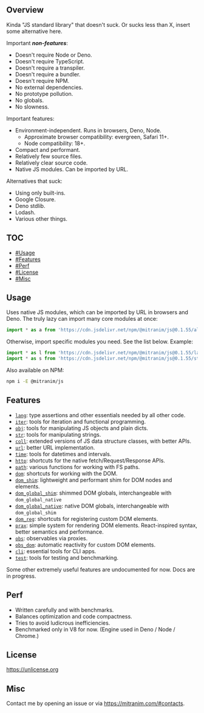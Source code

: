 ## Overview

Kinda "JS standard library" that doesn't suck. Or sucks less than X, insert some alternative here.

Important ***non-features***:

  * Doesn't require Node or Deno.
  * Doesn't require TypeScript.
  * Doesn't require a transpiler.
  * Doesn't require a bundler.
  * Doesn't require NPM.
  * No external dependencies.
  * No prototype pollution.
  * No globals.
  * No slowness.

Important features:

  * Environment-independent. Runs in browsers, Deno, Node.
    * Approximate browser compatibility: evergreen, Safari 11+.
    * Node compatibility: 18+.
  * Compact and performant.
  * Relatively few source files.
  * Relatively clear source code.
  * Native JS modules. Can be imported by URL.

Alternatives that suck:

  * Using only built-ins.
  * Google Closure.
  * Deno stdlib.
  * Lodash.
  * Various other things.

## TOC

* [#Usage](#usage)
* [#Features](#features)
* [#Perf](#perf)
* [#License](#license)
* [#Misc](#misc)

## Usage

Uses native JS modules, which can be imported by URL in browsers and Deno. The truly lazy can import many core modules at once:

```js
import * as a from 'https://cdn.jsdelivr.net/npm/@mitranim/js@0.1.55/all.mjs'
```

Otherwise, import specific modules you need. See the list below. Example:

```js
import * as l from 'https://cdn.jsdelivr.net/npm/@mitranim/js@0.1.55/lang.mjs'
import * as s from 'https://cdn.jsdelivr.net/npm/@mitranim/js@0.1.55/str.mjs'
```

Also available on NPM:

```sh
npm i -E @mitranim/js
```

## Features

  * [`lang`](docs/lang_readme.md): type assertions and other essentials needed by all other code.
  * [`iter`](docs/iter_readme.md): tools for iteration and functional programming.
  * [`obj`](docs/obj_readme.md): tools for manipulating JS objects and plain dicts.
  * [`str`](docs/str_readme.md): tools for manipulating strings.
  * [`coll`](docs/coll_readme.md): extended versions of JS data structure classes, with better APIs.
  * [`url`](docs/url_readme.md): better URL implementation.
  * [`time`](docs/time_readme.md): tools for datetimes and intervals.
  * [`http`](docs/http_readme.md): shortcuts for the native fetch/Request/Response APIs.
  * [`path`](docs/path_readme.md): various functions for working with FS paths.
  * [`dom`](docs/dom_readme.md): shortcuts for working with the DOM.
  * [`dom_shim`](docs/dom_shim_readme.md): lightweight and performant shim for DOM nodes and elements.
  * [`dom_global_shim`](docs/dom_global_shim_readme.md): shimmed DOM globals, interchangeable with `dom_global_native`
  * [`dom_global_native`](docs/dom_global_native_readme.md): native DOM globals, interchangeable with `dom_global_shim`
  * [`dom_reg`](docs/dom_reg_readme.md): shortcuts for registering custom DOM elements.
  * [`prax`](docs/prax_readme.md): simple system for rendering DOM elements. React-inspired syntax, better semantics and performance.
  * [`obs`](docs/obs_readme.md): observables via proxies.
  * [`obs_dom`](docs/obs_dom_readme.md): automatic reactivity for custom DOM elements.
  * [`cli`](docs/cli_readme.md): essential tools for CLI apps.
  * [`test`](docs/test_readme.md): tools for testing and benchmarking.

Some other extremely useful features are undocumented for now. Docs are in progress.

## Perf

* Written carefully and with benchmarks.
* Balances optimization and code compactness.
* Tries to avoid ludicrous inefficiencies.
* Benchmarked only in V8 for now. (Engine used in Deno / Node / Chrome.)

## License

https://unlicense.org

## Misc

Contact me by opening an issue or via https://mitranim.com/#contacts.